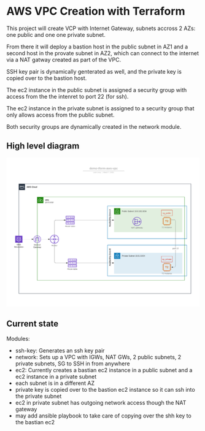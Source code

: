 # AWS VPC Creation with Terraform
This project will create VCP with Internet Gateway, subnets accross 2 AZs: one public
and one one private subnet.

From there it will deploy a bastion host in the public subnet in AZ1 and a second host
in the provate subnet in AZ2, which can connect to the internet via a NAT gatway created
as part of the VPC.

SSH key pair is dynamically genterated as well, and the private key is copied over to the
bastion host.

The ec2 instance in the public subnet is assigned a security group with access from the 
the intenret to port 22 (for ssh).

The ec2 instance in the private subnet is assigned to a security group that only allows
access from the public subnet.

Both security groups are dynamically created in the network module.

## High level diagram

![Diagram](img/demo-tform-aws-vpc.png)

## Current state

Modules:

- ssh-key: Generates an ssh key pair
- network: Sets up a VPC with IGWs, NAT GWs, 2 public subnets, 2 private subnets, SG to SSH in from anywhere
- ec2: Currently creates a bastian ec2 instance in a public subnet and a ec2 instance in a private subnet
- each subnet is in a different AZ
- private key is copied over to the bastion ec2 instance so it can ssh into the private subnet
- ec2 in private subnet has outgoing network access though the NAT gateway
- may add ansible playbook to take care of copying over the shh key to the bastian ec2